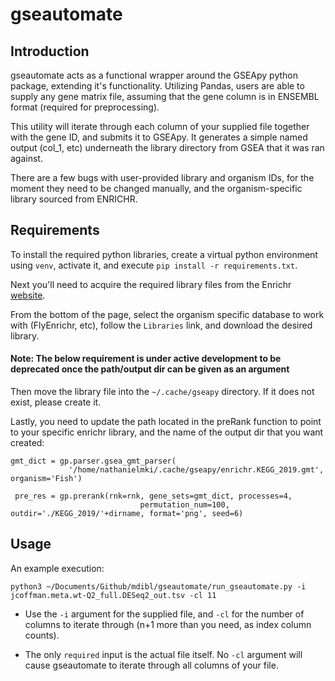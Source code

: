 # gseautomate


## Introduction

gseautomate acts as a functional wrapper around the GSEApy python package, extending it's functionality. Utilizing Pandas, users are able to supply any gene matrix file, assuming that the gene column is in ENSEMBL format (required for preprocessing).

This utility will iterate through each column of your supplied file together with the gene ID, and submits it to GSEApy. It generates a simple named output (col_1, etc) underneath the library directory from GSEA that it was ran against.

There are a few bugs with user-provided library and organism IDs, for the moment they need to be changed manually, and the organism-specific library sourced from ENRICHR.

## Requirements

To install the required python libraries, create a virtual python environment using `venv`, activate it, and execute `pip install -r requirements.txt`. 

Next you'll need to acquire the required library files from the Enrichr [website](https://maayanlab.cloud/Enrichr/).

From the bottom of the page, select the organism specific database to work with (FlyEnrichr, etc), follow the `Libraries` link, and download the desired library.

#### Note: The below requirement is under active development to be deprecated once the path/output dir can be given as an argument

Then move the library file into the `~/.cache/gseapy` directory. If it does not exist, please create it.

Lastly, you need to update the path located in the preRank function to point to your specific enrichr library, and the name of the output dir that you want created:

```
gmt_dict = gp.parser.gsea_gmt_parser(
             '/home/nathanielmki/.cache/gseapy/enrichr.KEGG_2019.gmt', organism='Fish')
```
```
 pre_res = gp.prerank(rnk=rnk, gene_sets=gmt_dict, processes=4,
                             permutation_num=100, outdir='./KEGG_2019/'+dirname, format='png', seed=6)
```
## Usage

An example execution:

```python3 ~/Documents/Github/mdibl/gseautomate/run_gseautomate.py -i jcoffman.meta.wt-Q2_full.DESeq2_out.tsv -cl 11```

* Use the `-i` argument for the supplied file, and `-cl` for the number of columns to iterate through (n+1 more than you need, as index column counts).

* The only `required` input is the actual file itself. No `-cl` argument will cause gseautomate to iterate through all columns of your file.
